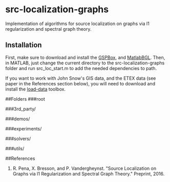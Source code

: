 # src-localization-graphs
Implementation of algorithms for source localization on graphs via l1 regularization and spectral graph theory.

## Installation
First, make sure to download and install the [GSPBox](https://lts2.epfl.ch/gsp/), and [MatlabBGL](http://dgleich.github.io/matlab-bgl/). Then, in MATLAB, just change the current directory to the src-localization-graphs folder and run src\_loc\_start.m to add the needed dependencies to path.

If you want to work with John Snow's GIS data, and the ETEX data (see paper in the References section below), you will need to download and install the [load-data](https://github.com/rodrigo-pena/load-data) toolbox.

##Folders
###root

###3rd_party/

###demos/

###experiments/

###solvers/

###utils/

##References
1. R. Pena, X. Bresson, and P. Vandergheynst. "Source Localization on Graphs via l1 Regularization and Spectral Graph Theory." Preprint, 2016.